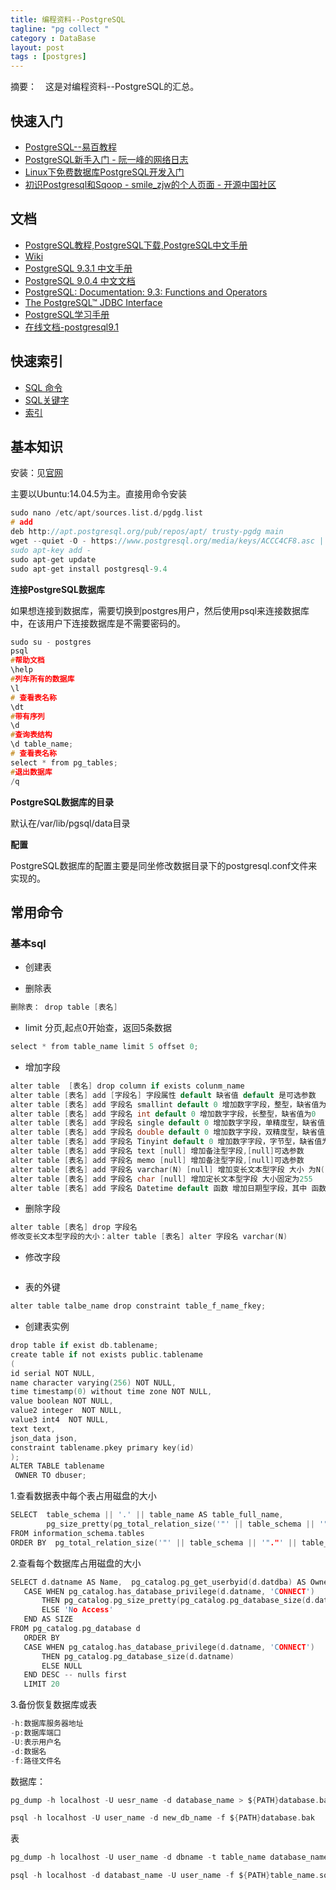 ```yaml
---
title: 编程资料--PostgreSQL
tagline: "pg collect "
category : DataBase
layout: post
tags : [postgres]
---
```


摘要：　这是对编程资料--PostgreSQL的汇总。

<!-- more -->

## 快速入门

+ [PostgreSQL--易百教程](http://www.yiibai.com/html/postgresql/2013/080116.html)
+ [PostgreSQL新手入门 - 阮一峰的网络日志](http://www.ruanyifeng.com/blog/2013/12/getting_started_with_postgresql.html)
+ [Linux下免费数据库PostgreSQL开发入门](http://www.ibm.com/developerworks/cn/linux/l-pgsql/)
+ [初识Postgresql和Sqoop - smile_zjw的个人页面 - 开源中国社区](http://my.oschina.net/zhangjiawen/blog/180637#OSC_h2_2)

## 文档

+ [PostgreSQL教程,PostgreSQL下载,PostgreSQL中文手册](http://www.yiibai.com/html/postgresql/)
+ [Wiki](https://wiki.postgresql.org/wiki/Main_Page)
+ [PostgreSQL 9.3.1 中文手册](http://www.postgres.cn/docs/9.3/index.html)
+ [PostgreSQL 9.0.4 中文文档](http://manual.51yip.com/postgresql/)
+ [PostgreSQL: Documentation: 9.3: Functions and Operators](http://www.postgresql.org/docs/9.3/static/functions.html)
+ [The PostgreSQL™ JDBC Interface](https://jdbc.postgresql.org/documentation/head/index.html)
+ [PostgreSQL学习手册](http://www.cnblogs.com/stephen-liu74/archive/2012/05/02/2294071.html)
+ [在线文档-postgresql9.1](http://tool.oschina.net/apidocs/apidoc?api=postgresql9.1)

## 快速索引

+ [SQL 命令](http://www.postgres.cn/docs/9.3/sql-commands.html)
+ [SQL关键字](http://www.postgres.cn/docs/9.3/sql-keywords-appendix.html)
+ [索引](http://www.postgres.cn/docs/9.3/bookindex.html)


## 基本知识

安装：见[官网](https://www.postgresql.org/)

主要以Ubuntu:14.04.5为主。直接用命令安装

```c
sudo nano /etc/apt/sources.list.d/pgdg.list
# add
deb http://apt.postgresql.org/pub/repos/apt/ trusty-pgdg main
wget --quiet -O - https://www.postgresql.org/media/keys/ACCC4CF8.asc | \\
sudo apt-key add -
sudo apt-get update
sudo apt-get install postgresql-9.4
```

**连接PostgreSQL数据库**

如果想连接到数据库，需要切换到postgres用户，然后使用psql来连接数据库中，在该用户下连接数据库是不需要密码的。

```c
sudo su - postgres
psql
#帮助文档
\help
#列车所有的数据库
\l
# 查看表名称
\dt
#带有序列
\d
#查询表结构
\d table_name;
# 查看表名称
select * from pg_tables;
#退出数据库
/q
```

**PostgreSQL数据库的目录**

默认在/var/lib/pgsql/data目录

**配置**

PostgreSQL数据库的配置主要是同坐修改数据目录下的postgresql.conf文件来实现的。

## 常用命令

### 基本sql

 + 创建表

 + 删除表
```c
删除表： drop table [表名]
```

 + limit 分页,起点0开始查，返回5条数据
```c
select * from table_name limit 5 offset 0;
```
 + 增加字段
```c
alter table  [表名] drop column if exists colunm_name
alter table [表名] add [字段名] 字段属性 default 缺省值 default 是可选参数
alter table [表名] add 字段名 smallint default 0 增加数字字段，整型，缺省值为0
alter table [表名] add 字段名 int default 0 增加数字字段，长整型，缺省值为0
alter table [表名] add 字段名 single default 0 增加数字字段，单精度型，缺省值为0
alter table [表名] add 字段名 double default 0 增加数字字段，双精度型，缺省值为0
alter table [表名] add 字段名 Tinyint default 0 增加数字字段，字节型，缺省值为0
alter table [表名] add 字段名 text [null] 增加备注型字段,[null]可选参数
alter table [表名] add 字段名 memo [null] 增加备注型字段,[null]可选参数
alter table [表名] add 字段名 varchar(N) [null] 增加变长文本型字段 大小 为N(1～255)
alter table [表名] add 字段名 char [null] 增加定长文本型字段 大小固定为255
alter table [表名] add 字段名 Datetime default 函数 增加日期型字段，其中 函数 可以是 now(),date()等，表示缺省值
```
 + 删除字段
```c
alter table [表名] drop 字段名
修改变长文本型字段的大小：alter table [表名] alter 字段名 varchar(N)
```
 + 修改字段
```c
```
 + 表的外键
```c
alter table talbe_name drop constraint table_f_name_fkey;
```

 + 创建表实例
```c
drop table if exist db.tablename;
create table if not exists public.tablename
(
id serial NOT NULL,
name character varying(256) NOT NULL,
time timestamp(0) without time zone NOT NULL,
value boolean NOT NULL,
value2 integer  NOT NULL,
value3 int4  NOT NULL,
text text,
json_data json,
constraint tablename.pkey primary key(id)
);
ALTER TABLE tablename
 OWNER TO dbuser;
```


1.查看数据表中每个表占用磁盘的大小
```c
SELECT  table_schema || '.' || table_name AS table_full_name,
		pg_size_pretty(pg_total_relation_size('"' || table_schema || '"."' || table_name || '"')) AS size
FROM information_schema.tables
ORDER BY  pg_total_relation_size('"' || table_schema || '"."' || table_name || '"') DESC
```
2.查看每个数据库占用磁盘的大小
```c
SELECT d.datname AS Name,  pg_catalog.pg_get_userbyid(d.datdba) AS Owner,
   CASE WHEN pg_catalog.has_database_privilege(d.datname, 'CONNECT')
       THEN pg_catalog.pg_size_pretty(pg_catalog.pg_database_size(d.datname))
       ELSE 'No Access'
   END AS SIZE
FROM pg_catalog.pg_database d
   ORDER BY
   CASE WHEN pg_catalog.has_database_privilege(d.datname, 'CONNECT')
       THEN pg_catalog.pg_database_size(d.datname)
       ELSE NULL
   END DESC -- nulls first
   LIMIT 20
```

3.备份恢复数据库或表

```C
-h:数据库服务器地址
-p:数据库端口
-U:表示用户名
-d:数据名
-f:路径文件名
```

数据库：
```c
pg_dump -h localhost -U uesr_name -d database_name > ${PATH}database.bak
```
```c
psql -h localhost -U user_name -d new_db_name -f ${PATH}database.bak
```
表
```c
pg_dump -h localhost -U user_name -d dbname -t table_name database_name > ${PATH}table_name.sql
```
```c
psql -h localhost -d databast_name -U user_name -f ${PATH}table_name.sql
```



